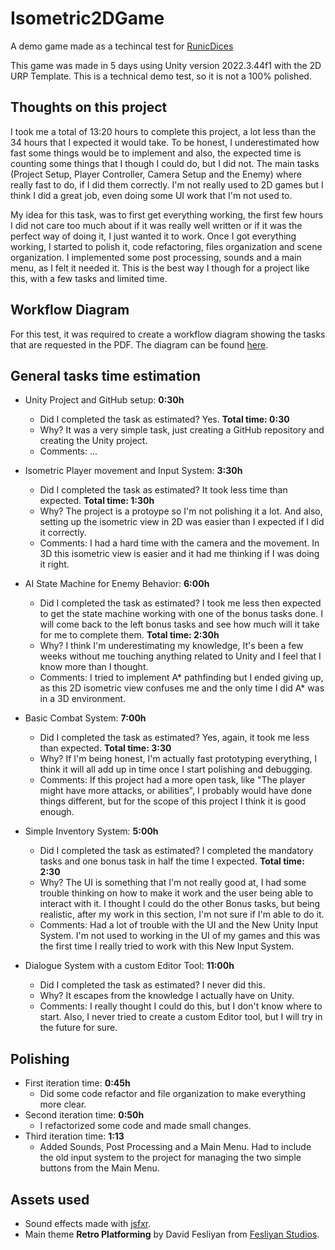 # Isometric2DGame
A demo game made as a techincal test for [RunicDices](https://runicdices.io)

This game was made in 5 days using Unity version 2022.3.44f1 with the 2D URP Template.
This is a technical demo test, so it is not a 100% polished.

## Thoughts on this project
I took me a total of 13:20 hours to complete this project, a lot less than the 34 hours that I expected it would take. To be honest, I underestimated how fast some things would be to implement and also, the expected time is counting some things that I though I could do, but I did not.
The main tasks (Project Setup, Player Controller, Camera Setup and the Enemy) where really fast to do, if I did them correctly.
I'm not really used to 2D games but I think I did a great job, even doing some UI work that I'm not used to.

My idea for this task, was to first get everything working, the first few hours I did not care too much about if it was really well written or if it was the perfect way of doing it, I just wanted it to work.
Once I got everything working, I started to polish it, code refactoring, files organization and scene organization. I implemented some post processing, sounds and a main menu, as I felt it needed it.
This is the best way I though for a project like this, with a few tasks and limited time.

## Workflow Diagram
For this test, it was required to create a workflow diagram showing the tasks that are requested in the PDF. The diagram can be found [here](https://drive.google.com/file/d/16adVBFA2TAIyd_BKKFT4JV9KwQICydrs/view?usp=sharing).

## General tasks time estimation
- Unity Project and GitHub setup: **0:30h**
    - Did I completed the task as estimated? Yes. **Total time: 0:30**
    - Why? It was a very simple task, just creating a GitHub repository and creating the Unity project.
    - Comments: ...

- Isometric Player movement and Input System: **3:30h**
    - Did I completed the task as estimated? It took less time than expected. **Total time: 1:30h**
    - Why? The project is a protoype so I'm not polishing it a lot. And also, setting up the isometric view in 2D was easier than I expected if I did it correctly.
    - Comments: I had a hard time with the camera and the movement. In 3D this isometric view is easier and it had me thinking if I was doing it right.

- AI State Machine for Enemy Behavior: **6:00h**
    - Did I completed the task as estimated? I took me less then expected to get the state machine working with one of the bonus tasks done. I will come back to the left bonus tasks and see how much will it take for me to complete them. **Total time: 2:30h**
    - Why? I think I'm underestimating my knowledge, It's been a few weeks without me touching anything related to Unity and I feel that I know more than I thought.
    - Comments: I tried to implement A* pathfinding but I ended giving up, as this 2D isometric view confuses me and the only time I did A* was in a 3D environment.

- Basic Combat System: **7:00h**
    - Did I completed the task as estimated? Yes, again, it took me less than expected. **Total time: 3:30**
    - Why? If I'm being honest, I'm actually fast prototyping everything, I think it will all add up in time once I start polishing and debugging.
    - Comments: If this project had a more open task, like "The player might have more attacks, or abilities", I probably would have done things different, but for the scope of this project I think it is good enough.

- Simple Inventory System: **5:00h**
    - Did I completed the task as estimated? I completed the mandatory tasks and one bonus task in half the time I expected. **Total time: 2:30**
    - Why? The UI is something that I'm not really good at, I had some trouble thinking on how to make it work and the user being able to interact with it. I thought I could do the other Bonus tasks, but being realistic, after my work in this section, I'm not sure if I'm able to do it.
    - Comments: Had a lot of trouble with the UI and the New Unity Input System. I'm not used to working in the UI of my games and this was the first time I really tried to work with this New Input System.

- Dialogue System with a custom Editor Tool: **11:00h**
    - Did I completed the task as estimated? I never did this.
    - Why? It escapes from the knowledge I actually have on Unity.
    - Comments: I really thought I could do this, but I don't know where to start. Also, I never tried to create a custom Editor tool, but I will try in the future for sure.

## Polishing
- First iteration time: **0:45h**
    - Did some code refactor and file organization to make everything more clear.
- Second iteration time: **0:50h**
    - I refactorized some code and made small changes.
- Third iteration time: **1:13**
    - Added Sounds, Post Processing and a Main Menu. Had to include the old input system to the project for managing the two simple buttons from the Main Menu.

## Assets used
- Sound effects made with [jsfxr](https://sfxr.me).
- Main theme **Retro Platforming** by David Fesliyan from [Fesliyan Studios](https://www.fesliyanstudios.com).
